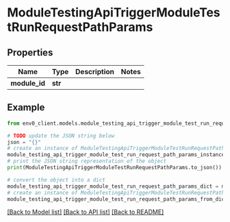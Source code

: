 # ModuleTestingApiTriggerModuleTestRunRequestPathParams


## Properties

Name | Type | Description | Notes
------------ | ------------- | ------------- | -------------
**module_id** | **str** |  | 

## Example

```python
from env0_client.models.module_testing_api_trigger_module_test_run_request_path_params import ModuleTestingApiTriggerModuleTestRunRequestPathParams

# TODO update the JSON string below
json = "{}"
# create an instance of ModuleTestingApiTriggerModuleTestRunRequestPathParams from a JSON string
module_testing_api_trigger_module_test_run_request_path_params_instance = ModuleTestingApiTriggerModuleTestRunRequestPathParams.from_json(json)
# print the JSON string representation of the object
print(ModuleTestingApiTriggerModuleTestRunRequestPathParams.to_json())

# convert the object into a dict
module_testing_api_trigger_module_test_run_request_path_params_dict = module_testing_api_trigger_module_test_run_request_path_params_instance.to_dict()
# create an instance of ModuleTestingApiTriggerModuleTestRunRequestPathParams from a dict
module_testing_api_trigger_module_test_run_request_path_params_from_dict = ModuleTestingApiTriggerModuleTestRunRequestPathParams.from_dict(module_testing_api_trigger_module_test_run_request_path_params_dict)
```
[[Back to Model list]](../README.md#documentation-for-models) [[Back to API list]](../README.md#documentation-for-api-endpoints) [[Back to README]](../README.md)


